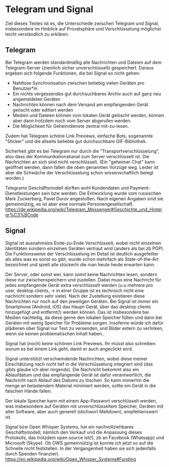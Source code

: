 # Telegram und Signal

Ziel dieses Textes ist es, die Unterschiede zwischen Telegram und Signal, insbesondere im Hinblick auf Provatsphäre und Verschlüsselung möglichst leicht verständlich zu erklären.

## Telegram

Bei Telegram werden standardmäßig alle Nachrichten und Dateien auf dem Telegram-Server (ziemlich sicher unverschlüsselt) gespeichert.
Daraus ergeben sich folgende Funktionen, die bei Signal so nicht gehen:

* Nahtlose Synchronisation zwischen beliebig vielen Geräten pro Benutzer*in
* Ein nichts vergessendes gut durchsuchbares Archiv auch auf ganz neu angemeldeten Geräten
* Nachrichten können nach dem Versand am empfangenden Gerät geöscht oder editiert werden
* Medien und Dateien können vom lokalen Gerät gelöscht werden, können aber dann trotzdem noch vom Server abgerufen werden.
* Die Möglichkeit für Geheimdienste zentral mit-zu-lesen.

Zudem hat Telegram schöne Link Previews, einfache Bots, sogenannte "Sticker" und die allseits beliebte gut durchsuchbare GIF-Bibliothek.

Sicherheit gibt es bei Telegram nur durch die "Transportverschlüsselung", also dass der Kommunikationskanal zum Server verschlüsselt ist. Die Nachrichten an sich sind nicht verschlüsselt. (Ein "geheimer Chat" kann geöffnet werden, dann fallen die oben genannten Vorzüge weg. Leider ist aber die Schwäche der Verschlüsselung schon wissenschaftlich belegt worden.)

Telegrams Geschäftsmodell dürften wohl Kundendaten und Payment-Dienstleistungen sein bzw werden. Die Entwicklung wurde vom russischen Mark Zuckerberg, Pavel Durov angestoßen. Nach eigenen Angaben sind sie gemeinnützig, es ist aber eine normale Personengesellschaft. https://de.wikipedia.org/wiki/Telegram_Messenger#Geschichte_und_Hintergr%C3%BCnde 

## Signal

Signal ist ausnahmslos Ende-zu-Ende Verschlüsselt, wobei nicht einzelnen Identitäten sondern einzelnen Geräten vertraut wird (anders als bei zb PGP). Die Funktionsweise der Verschlüsselung im Detail ist deutlich ausgefeilter als alles was es sonst so gibt, wurde schon mehrfach als State-of-the-Art bezeichnet und spielt alle stückerln die man heute heute erwarten kann. 

Der Server, oder sonst wer, kann somit keine Nachrichten lesen, sondern diese nur zwischenspeichern und zustellen. Dabei muss eine Nachricht für jedes empfangende Gerät extra verschlüsselt werden (u.u mehrere pro user, desktop clients, -> in einer Gruppe ist es technisch nicht eine nachricht sondern sehr viele). Nach der Zustellung existieren diese Nachrichten nur noch auf den jeweiligen Geräten.
Bei Signal ist immer ein Smartphone (Android, iOS) das Haupt-Gerät, über das desktop clients hinzugefügt und entfernt(!) werden können.
Das ist insbesondere bei Medien nachteilig, da diese gerne den lokalen Speicher füllen und dann bei Geräten mit wenig Speicher für Probleme sorgen.
Insoferne würde ich dafür plädieren über Signal nur Text zu versenden, und Bilder extern zu verlinken, wenn sie keinen problematischen Inhalt haben..

Signal hat (noch) keine schönen Link Previews. Ihr müsst also schreiben worum es bei einem Link geht, damit er auch angeclickt wird.

Signal unterstützt verschwindende Nachrichten, wobei diese meiner Einschätzung nach nicht tief in die Verschlüsselung integriert sind (das gibts glaube ich aber nirgends). Die Nachricht bekommt also ein Ablaufdatum und das empfangende Gerät ist dafür verantwortlich, die Nachricht nach Ablauf des Datums zu löschen. So kann immerhin die menge an belastendem Material minimiert werden, sollte ein Gerät in die falschen Hände fallen.

Der lokale Speicher kann mit einem App-Passwort verschlüsselt werden, was insbesondere auf Geräten mit unverschlüsseltem Speicher, Geräten mit alter Software, aber auch generell (stichwort Meltdown), empfehlenswert ist. 

Signal bzw Open Whisper Systems, hat ein nachvollziehbares Geschäftsmodell, nämlich den Verkauf und die Anpassung dieses Protokolls, das trotzdem open source ist(!), zb an Facebook (Whatsapp) und Microsoft (Skype). Ob OWS gemeinnützig ist konnte ich jetzt so auf die Schnelle nicht feststellen. In der Vergangenheit haben sie sich jedenfalls durch Spenden finanziert. https://en.wikipedia.org/wiki/Open_Whisper_Systems#Funding



